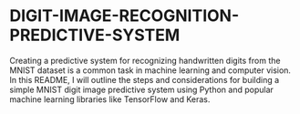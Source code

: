 # DIGIT-IMAGE-RECOGNITION-PREDICTIVE-SYSTEM
Creating a predictive system for recognizing handwritten digits from the MNIST dataset is a common task in machine learning and computer vision. In this README, I will outline the steps and considerations for building a simple MNIST digit image predictive system using Python and popular machine learning libraries like TensorFlow and Keras. 
